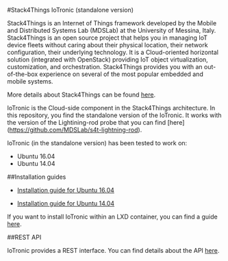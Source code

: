 #Stack4Things IoTronic (standalone version)

Stack4Things is an Internet of Things framework developed by the Mobile and Distributed Systems Lab (MDSLab) at the University of Messina, Italy. Stack4Things is an open source project that helps you in managing IoT device fleets without caring about their physical location, their network configuration, their underlying technology. It is a Cloud-oriented horizontal solution (integrated with OpenStack) providing IoT object virtualization, customization, and orchestration. Stack4Things provides you with an out-of-the-box experience on several of the most popular embedded and mobile systems.

More details about Stack4Things can be found [here](https://github.com/MDSLab/stack4things).

IoTronic is the Cloud-side component in the Stack4Things architecture. In this repository, you find the standalone version of the IoTronic. It works with the version of the Lightining-rod probe that you can find [here] (https://github.com/MDSLab/s4t-lightning-rod).

IoTronic (in the standalone version) has been tested to work on:

* Ubuntu 16.04 
* Ubuntu 14.04 

##Installation guides

* [Installation guide for Ubuntu 16.04](doc/installation_ubuntu_16.04.md)

* [Installation guide for Ubuntu 14.04](doc/installation_ubuntu_14.04.md)

If you want to install IoTronic within an LXD container, you can find a guide [here](doc/installation_lxd.md).

##REST API

IoTronic provides a REST interface. You can find details about the API [here](doc/rest_api.md).

